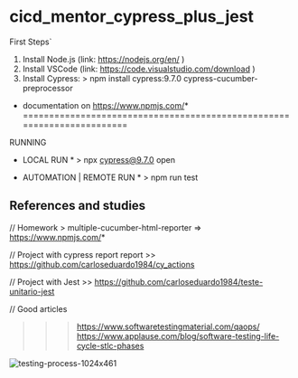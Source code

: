 # cicd_mentor_cypress_plus_jest


First Steps`
1. Install Node.js (link: https://nodejs.org/en/ )
2. Install VSCode  (link: https://code.visualstudio.com/download )
3. Install Cypress: > npm install cypress:9.7.0  cypress-cucumber-preprocessor

* documentation on https://www.npmjs.com/*
=======================================================================

RUNNING

* LOCAL RUN * >  npx cypress@9.7.0 open

* AUTOMATION  | REMOTE RUN * > npm run test

References and studies
----------------------------------------------------------------------------------------

// Homework > multiple-cucumber-html-reporter => https://www.npmjs.com/*

// Project with cypress report report >> https://github.com/carloseduardo1984/cy_actions

// Project with Jest >> https://github.com/carloseduardo1984/teste-unitario-jest

// Good articles 
>>> https://www.softwaretestingmaterial.com/qaops/ 
>>> https://www.applause.com/blog/software-testing-life-cycle-stlc-phases


![testing-process-1024x461](https://user-images.githubusercontent.com/33332202/197391500-d01fbb3a-f1a9-4f1e-8d7d-1d495aa9b4ca.png)
